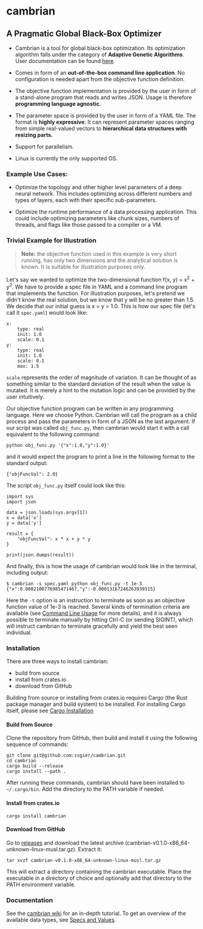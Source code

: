 # cambrian

## A Pragmatic Global Black-Box Optimizer

- Cambrian is a tool for global black-box optimization. Its optimization algorithm falls under the category of **Adaptive Genetic Algorithms**. User documentation can be found [here](https://github.com/ssgier/cambrian/wiki).

- Comes in form of an **out-of-the-box command line application**. No configuration is needed apart from the objective function definition.
  
- The objective function implementation is provided by the user in form of a stand-alone program that reads and writes JSON. Usage is therefore **programming language agnostic.**
  
- The parameter space is provided by the user in form of a YAML file. The format is **highly expressive**: It can represent parameter spaces ranging from simple real-valued vectors to **hierarchical data structures with resizing parts.**
  
- Support for parallelism.
  
- Linux is currently the only supported OS.
  

### Example Use Cases:

- Optimize the topology and other higher level parameters of a deep neural network. This includes optimizing across different numbers and types of layers, each with their specific sub-parameters.
  
- Optimize the runtime performance of a data processing application. This could include optimizing parameters like chunk sizes, numbers of threads, and flags like those passed to a compiler or a VM.
  

### Trivial Example for Illustration

> **Note:** the objective function used in this example is very short running, has only two dimensions and the analytical solution is known. It is suitable for illustration purposes only.

Let's say we wanted to optimize the two-dimensional function f(x, y) = x<sup>2</sup> + y<sup>2</sup>. We have to provide a spec file in YAML and a command line program that implements the function. For illustration purposes, let's pretend we didn't know the real solution, but we know that y will be no greater than 1.5. We decide that our initial guess is x = y = 1.0. This is how our spec file (let's call it `spec.yaml`) would look like:

```
x:
    type: real
    init: 1.0
    scale: 0.1
y:
    type: real
    init: 1.0
    scale: 0.1
    max: 1.5
```
`scale` represents the order of magnitude of variation. It can be thought of as something similar to the standard deviation of the result when the value is mutated. It is merely a hint to the mutation logic and can be provided by the user intuitively.


Our objective function program can be written in any programming language. Here we choose Python. Cambrian will call the program as a child process and pass the parameters in form of a JSON as the last argument. If our script was called `obj_func.py`, then cambrian would start it with a call equivalent to the following command:

```
python obj_func.py '{"x":1.0,"y":1.0}'
```

and it would expect the program to print a line in the following format to the standard output:

```
{"objFuncVal": 2.0}
```

The script `obj_func.py` itself could look like this:

```
import sys
import json

data = json.loads(sys.argv[1])
x = data['x']
y = data['y']

result = {
    "objFuncVal": x * x + y * y
}

print(json.dumps(result))
```

And finally, this is how the usage of cambrian would look like in the terminal, including output:

```
$ cambrian -s spec.yaml python obj_func.py -t 1e-3
{"x":0.0002100776985471467,"y":-0.00013167246263939315}
```

Here the `-t` option is an instruction to terminate as soon as an objective function value of 1e-3 is reached. Several kinds of termination criteria are available (see [Command Line Usage](https://github.com/ssgier/cambrian/wiki/Command-Line-Usage) for more details), and it is always possible to terminate manually by hitting Ctrl-C (or sending SIGINT), which will instruct cambrian to terminate gracefully and yield the best seen individual.


### Installation

There are three ways to install cambrian:
* build from source
* install from crates.io
* download from GitHub

Building from source or installing from crates.io requires Cargo (the Rust package manager and build system) to be installed. For installing Cargo itself, please see [Cargo Installation](https://doc.rust-lang.org/cargo/getting-started/installation.html)

#### Build from Source
Clone the repository from GitHub, then build and install it using the following sequence of commands:

```
git clone git@github.com:ssgier/cambrian.git
cd cambrian
cargo build --release
cargo install --path .
```

After running these commands, cambrian should have been installed to `~/.cargo/bin`. Add the directory to the PATH variable if needed.

#### Install from crates.io
```
cargo install cambrian
```

#### Download from GitHub
Go to [releases](https://github.com/ssgier/cambrian/releases) and download the latest archive (cambrian-v0.1.0-x86_64-unknown-linux-musl.tar.gz). Extract it:
```
tar xvzf cambrian-v0.1.0-x86_64-unknown-linux-musl.tar.gz
```
This will extract a directory containing the cambrian executable. Place the executable in a directory of choice and optionally add that directory to the PATH environment variable.

### Documentation

See the [cambrian wiki](https://github.com/ssgier/cambrian/wiki) for an in-depth tutorial. To get an overview of the available data types, see [Specs and Values](https://github.com/ssgier/cambrian/wiki/Specs-and-Values).
